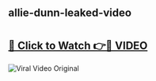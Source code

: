 ## allie-dunn-leaked-video 

# <h2><a href="http://freeplayer.one?title=allie-dunn-leaked-video&ref=21J">🔗 Click to Watch 👉🔴 VIDEO</a></h2>

<a href="http://freeplayer.one?title=allie-dunn-leaked-video&ref=21J" rel="nofollow" data-target="animated-image.originalLink"><img src="https://i.ibb.co.com/xMMVF88/686577567.gif" alt="Viral Video Original" style="max-width: 100%; display: inline-block;" data-target="animated-image.originalImage"></a>

